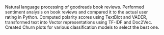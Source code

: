 Natural language processing of goodreads book reviews. Performed sentiment analysis on book reviews and compared it to the actual user rating in Python. Computed polarity scores using TextBlot and VADER, transformed text into Vector representations using TF-IDF and Doc2Vec. Created Churn plots for various classification models to select the best one.
